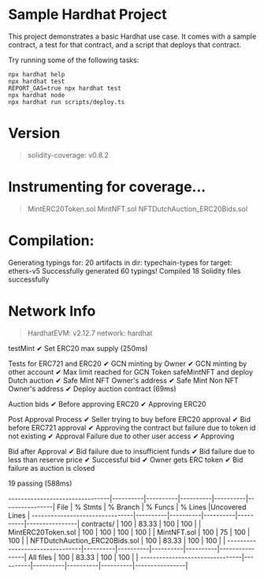 # Sample Hardhat Project

This project demonstrates a basic Hardhat use case. It comes with a sample contract, a test for that contract, and a script that deploys that contract.

Try running some of the following tasks:

```shell
npx hardhat help
npx hardhat test
REPORT_GAS=true npx hardhat test
npx hardhat node
npx hardhat run scripts/deploy.ts
```
Version
=======
> solidity-coverage: v0.8.2

Instrumenting for coverage...
=============================

> MintERC20Token.sol
> MintNFT.sol
> NFTDutchAuction_ERC20Bids.sol

Compilation:
============

Generating typings for: 20 artifacts in dir: typechain-types for target: ethers-v5
Successfully generated 60 typings!
Compiled 18 Solidity files successfully

Network Info
============
> HardhatEVM: v2.12.7
> network:    hardhat



  testMint
    ✔ Set ERC20 max supply (250ms)

  Tests for ERC721 and ERC20
    ✔ GCN minting by Owner
    ✔ GCN minting by other account
    ✔ Max limit reached for GCN Token
    safeMintNFT and deploy Dutch auction
      ✔ Safe Mint NFT Owner's address
      ✔ Safe Mint Non NFT Owner's address
      ✔ Deploy auction contract (69ms)

  Auction bids
    ✔ Before approving ERC20
    ✔ Approving ERC20

  Post Approval Process
    ✔ Seller trying to buy before ERC20 approval
    ✔ Bid before ERC721 approval
    ✔ Approving the contract but failure due to token id not existing
    ✔ Approval Failure due to other user access
    ✔ Approving

  Bid after Approval
    ✔ Bid failure due to insufficient funds
    ✔ Bid failure due to less than reserve price
    ✔ Successful bid
    ✔ Owner gets ERC token
    ✔ Bid failure as auction is closed


  19 passing (588ms)

--------------------------------|----------|----------|----------|----------|----------------|
File                            |  % Stmts | % Branch |  % Funcs |  % Lines |Uncovered Lines |
--------------------------------|----------|----------|----------|----------|----------------|
 contracts/                     |      100 |    83.33 |      100 |      100 |                |
  MintERC20Token.sol            |      100 |      100 |      100 |      100 |                |
  MintNFT.sol                   |      100 |       75 |      100 |      100 |                |
  NFTDutchAuction_ERC20Bids.sol |      100 |    83.33 |      100 |      100 |                |
--------------------------------|----------|----------|----------|----------|----------------|
All files                       |      100 |    83.33 |      100 |      100 |                |
--------------------------------|----------|----------|----------|----------|----------------|